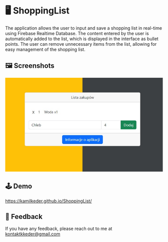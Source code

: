 # :desktop_computer: ShoppingList

The application allows the user to input and save a shopping list in real-time using Firebase Realtime Database. The content entered by the user is automatically added to the list, which is displayed in the interface as bullet points. The user can remove unnecessary items from the list, allowing for easy management of the shopping list.

## :framed_picture: Screenshots

![App Screenshot](src/screen.jpg)

## :joystick: Demo

https://kamilkeder.github.io/ShoppingList/

## :e-mail: Feedback

If you have any feedback, please reach out to me at kontaktkkeder@gmail.com
